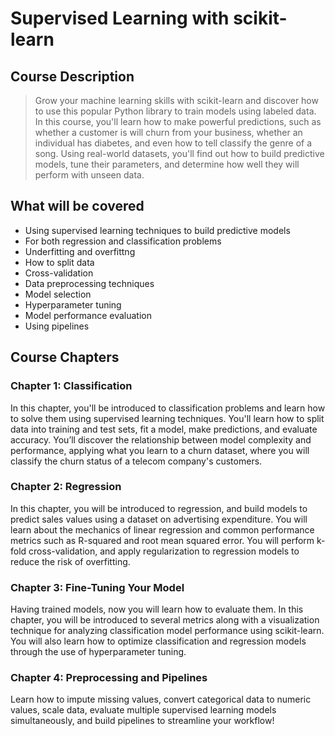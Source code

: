 # Supervised Learning with scikit-learn

## Course Description

> Grow your machine learning skills with scikit-learn and discover how to use this popular Python library to train models using labeled data. In this course, you'll learn how to make powerful predictions, such as whether a customer is will churn from your business, whether an individual has diabetes, and even how to tell classify the genre of a song. Using real-world datasets, you'll find out how to build predictive models, tune their parameters, and determine how well they will perform with unseen data.

## What will be covered

* Using supervised learning techniques to build predictive models
* For both regression and classification problems
* Underfitting and overfittng
* How to split data
* Cross-validation
* Data preprocessing techniques
* Model selection
* Hyperparameter tuning
* Model performance evaluation
* Using pipelines

## Course Chapters

### Chapter 1: Classification

In this chapter, you'll be introduced to classification problems and learn how to solve them using supervised learning techniques. You'll learn how to split data into training and test sets, fit a model, make predictions, and evaluate accuracy. You’ll discover the relationship between model complexity and performance, applying what you learn to a churn dataset, where you will classify the churn status of a telecom company's customers.

### Chapter 2: Regression

In this chapter, you will be introduced to regression, and build models to predict sales values using a dataset on advertising expenditure. You will learn about the mechanics of linear regression and common performance metrics such as R-squared and root mean squared error. You will perform k-fold cross-validation, and apply regularization to regression models to reduce the risk of overfitting.

### Chapter 3: Fine-Tuning Your Model

Having trained models, now you will learn how to evaluate them. In this chapter, you will be introduced to several metrics along with a visualization technique for analyzing classification model performance using scikit-learn. You will also learn how to optimize classification and regression models through the use of hyperparameter tuning.

### Chapter 4: Preprocessing and Pipelines

Learn how to impute missing values, convert categorical data to numeric values, scale data, evaluate multiple supervised learning models simultaneously, and build pipelines to streamline your workflow!
